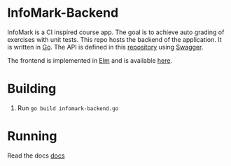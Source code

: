 # InfoMark-Backend

InfoMark is a CI inspired course app. The goal is to achieve auto grading of exercises with unit tests.
This repo hosts the backend of the application. It is written in [Go](https://golang.org/). The API is defined in this [repository](https://github.com/cgtuebingen/infomark-swagger)
using [Swagger](https://swagger.io/).

The frontend is implemented in [Elm]((https://elm-lang.org/)) and is available [here](https://github.com/cgtuebingen/infomark-frontend).

# Building

1. Run `go build infomark-backend.go`

# Running

Read the docs [docs](./docs/)
